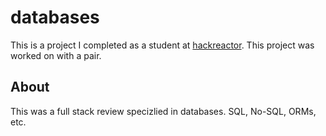 # databases
This is a project I completed as a student at [hackreactor](http://hackreactor.com). This project was worked on with a pair.

## About

This was a full stack review specizlied in databases. SQL, No-SQL, ORMs, etc.
